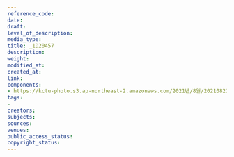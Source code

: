 ```yaml
---
reference_code: 
date: 
draft: 
level_of_description: 
media_type: 
title: _1D20457
description: 
weight: 
modified_at: 
created_at: 
link: 
components:
- https://kctu-photo.s3.ap-northeast-2.amazonaws.com/2021년/8월/20210822_’착취와+무권리의+고용허가제를+말한다!’+이주노동자+증언대회/_1D20457.jpg
tags:
- 
creators: 
subjects: 
sources: 
venues: 
public_access_status: 
copyright_status: 
---
```

